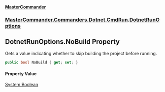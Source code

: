 #### [MasterCommander](MasterCommander.md 'MasterCommander')
### [MasterCommander.Commanders.Dotnet.CmdRun](MasterCommander.md#MasterCommander.Commanders.Dotnet.CmdRun 'MasterCommander.Commanders.Dotnet.CmdRun').[DotnetRunOptions](DotnetRunOptions.md 'MasterCommander.Commanders.Dotnet.CmdRun.DotnetRunOptions')

## DotnetRunOptions.NoBuild Property

Gets a value indicating whether to skip building the project before running.

```csharp
public bool NoBuild { get; set; }
```

#### Property Value
[System.Boolean](https://docs.microsoft.com/en-us/dotnet/api/System.Boolean 'System.Boolean')